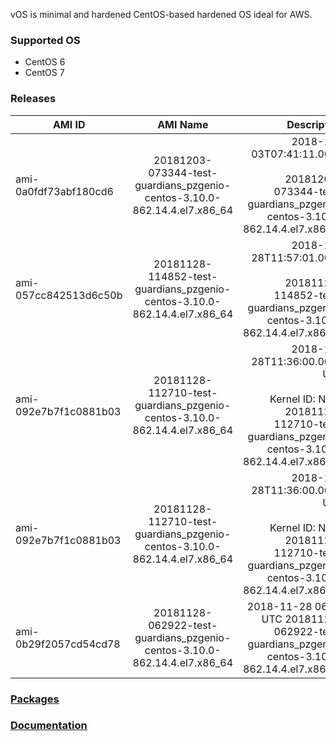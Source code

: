 vOS is minimal and hardened CentOS-based hardened OS ideal for AWS.

### Supported OS
- CentOS 6
- CentOS 7

### Releases
| AMI ID | AMI Name | Description |
| ------------- |:-------------:| -----:|
| ami-0a0fdf73abf180cd6 | 20181203-073344-test-guardians_pzgenio-centos-3.10.0-862.14.4.el7.x86_64 | 2018-12-03T07:41:11.000Z<br><br>20181203-073344-test-guardians_pzgenio-centos-3.10.0-862.14.4.el7.x86_64 |
| ami-057cc842513d6c50b | 20181128-114852-test-guardians_pzgenio-centos-3.10.0-862.14.4.el7.x86_64 | 2018-11-28T11:57:01.000Z<br><br>20181128-114852-test-guardians_pzgenio-centos-3.10.0-862.14.4.el7.x86_64 |
| ami-092e7b7f1c0881b03 | 20181128-112710-test-guardians_pzgenio-centos-3.10.0-862.14.4.el7.x86_64 | 2018-11-28T11:36:00.000Z UTC<br><br>Kernel ID: None<br>20181128-112710-test-guardians_pzgenio-centos-3.10.0-862.14.4.el7.x86_64 |
| ami-092e7b7f1c0881b03 | 20181128-112710-test-guardians_pzgenio-centos-3.10.0-862.14.4.el7.x86_64 | 2018-11-28T11:36:00.000Z UTC<br><br>Kernel ID: None<br>20181128-112710-test-guardians_pzgenio-centos-3.10.0-862.14.4.el7.x86_64 |
| ami-0b29f2057cd54cd78 | 20181128-062922-test-guardians_pzgenio-centos-3.10.0-862.14.4.el7.x86_64 | 2018-11-28 06:48 UTC 20181128-062922-test-guardians_pzgenio-centos-3.10.0-862.14.4.el7.x86_64 |

### [Packages](https://github.com/VoyagerInnovations/hardened1-packages/blob/master/packages.txt)
### [Documentation](vos-documentation.md)
